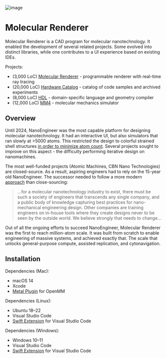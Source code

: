 
![image](https://github.com/philipturner/molecular-renderer/assets/71743241/d5585c84-7e4e-4507-841a-452fb68615d3)

# Molecular Renderer

Molecular Renderer is a CAD program for molecular nanotechnology. It enabled the development of several related projects. Some evolved into distinct libraries, while one contributes to a UI experience based on existing IDEs.

Projects:
- (3,000 LoC) [Molecular Renderer](./Sources/MolecularRenderer/README.md) - programmable renderer with real-time ray tracing
- (20,000 LoC) [Hardware Catalog](./Sources/HardwareCatalog/README.md) - catalog of code samples and archived experiments
- (8,000 LoC) [HDL](https://github.com/philipturner/HDL) - domain-specific language and geometry compiler
- (12,000 LoC) [MM4](https://github.com/philipturner/MM4) - molecular mechanics simulator

## Overview

Until 2024, NanoEngineer was the most capable platform for designing molecular nanotechnology. It had an interactive UI, but also simulators that ran slowly at >5000 atoms. This restricted the design to colorful strained shell structures [in order to minimize atom count](http://www.imm.org/research/parts/controller/). Several projects sought to improve on this aspect - the difficulty performing iterative design on nanomachines.

The most well-funded projects (Atomic Machines, CBN Nano Technologies) are closed-source. As a result, aspiring engineers had to rely on the 15-year old NanoEngineer. The successor needed to follow a more modern [approach](https://github.com/atomCAD/atomCAD/wiki) than close-sourcing:

> ...for a molecular nanotechnology industry to exist, there must be such a society of engineers that transcends any single company, and a public body of knowledge capturing best practices for nano-mechanical engineering design. Other companies are training engineers on in-house tools where they create designs never to be seen by the outside world. We believe strongly that needs to change...

Out of all the ongoing efforts to succeed NanoEngineer, Molecular Renderer was the first to reach million-atom scale. It was built from scratch to enable engineering of massive systems, and achieved exactly that. The scale that unlocks general-purpose compute, assisted replication, and cytonavigation.

## Installation

Dependencies (Mac):
- macOS 14
- Xcode
- [Metal Plugin](https://github.com/philipturner/openmm-metal) for OpenMM

Dependencies (Linux):
- Ubuntu 18&ndash;22
- Visual Studio Code
- [Swift Extension](https://www.swift.org/blog/vscode-extension/) for Visual Studio Code

Dependencies (Windows):
- Windows 10&ndash;11
- Visual Studio Code
- [Swift Extension](https://www.swift.org/blog/vscode-extension/) for Visual Studio Code
